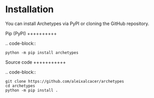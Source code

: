 Installation
============
You can install Archetypes via PyPI or cloning the GitHub repository.

Pip (PyPI)
++++++++++

.. code-block::

    python -m pip install archetypes


Source code
+++++++++++

.. code-block::

    git clone https://github.com/aleixalcacer/archetypes
    cd archetypes
    python -m pip install .
